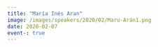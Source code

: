 ```yaml
---
title: "María Inés Aran"
image: /images/speakers/2020/02/Maru-Arán1.png
date: 2020-02-07
event-: true
---
```


